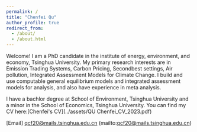 ```yaml
---
permalink: /
title: "Chenfei Qu"
author_profile: true
redirect_from: 
  - /about/
  - /about.html
---
```


Welcome! I am a PhD candidate in the institute of energy, environment, and economy, Tsinghua University. My primary research interests are in Emission Trading Systems, Carbon Pricing, Secondbest settings, Air pollution, Integrated Assessment Models for Climate Change. I build and use computable general equilibrium models and integrated assessment models for analysis, and also have experience in meta analysis.

I have a bachlor degree at School of Environment, Tsinghua University and a minor in the School of Economics, Tsinghua University. You can find my CV here:[Chenfei's CV](../assets/QU Chenfei_CV_2023.pdf)

[Email] qcf20@mails.tsinghua.edu.cn (mailto:qcf20@mails.tsinghua.edu.cn)
